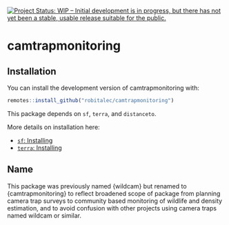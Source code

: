 
<!-- README.md is generated from README.Rmd. Please edit that file -->

[![Project Status: WIP – Initial development is in progress, but there
has not yet been a stable, usable release suitable for the
public.](https://www.repostatus.org/badges/latest/wip.svg)](https://www.repostatus.org/#wip)

# camtrapmonitoring

## Installation

You can install the development version of camtrapmonitoring with:

``` r
remotes::install_github("robitalec/camtrapmonitoring")
```

This package depends on `sf`, `terra`, and `distanceto`.

More details on installation here:

- [`sf`: Installing](https://r-spatial.github.io/sf/#installing)
- [`terra`: Installing](https://rspatial.github.io/terra/#installation)

## Name

This package was previously named {wildcam} but renamed to
{camtrapmonitoring} to reflect broadened scope of package from planning
camera trap surveys to community based monitoring of wildlife and
density estimation, and to avoid confusion with other projects using
camera traps named wildcam or similar.
